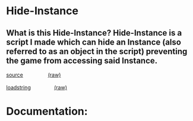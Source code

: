 # Hide-Instance
## What is this Hide-Instance? Hide-Instance is a script I made which can hide an Instance (also referred to as an object in the script) preventing the game from accessing said Instance.

[source](/script/HideObject.lua)&nbsp;&nbsp;&nbsp;&nbsp;&nbsp;&nbsp;&nbsp;&nbsp;&nbsp;&nbsp;&nbsp;&nbsp;&nbsp;&nbsp;&nbsp;&nbsp;    [\(raw\)](https://raw.githubusercontent.com/TechHog8984/Hide-Instance/main/script/HideObject.lua)
<br>
</br>
[loadstring](/script/loadstring.lua)&nbsp;&nbsp;&nbsp;&nbsp;&nbsp;&nbsp;&nbsp;&nbsp;&nbsp;&nbsp;&nbsp;&nbsp;&nbsp;&nbsp;&nbsp;&nbsp;[\(raw\)](https://raw.githubusercontent.com/TechHog8984/Hide-Instance/main/script/loadstring.lua)

# Documentation:
